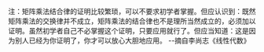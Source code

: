 <div style="display:none;" class="author">
{
    "date" : "2025-05-10",
    "weather" : "clear-night",
    "hashtag" : ["科研","名言警句"],
    "picture" : []
}
</div>

注：矩阵乘法结合律的证明比较繁琐，可以不要求初学者掌握。但应认识到：既然矩阵乘法的交换律并不成立，矩阵乘法的结合律也不是理所当然成立的，必须加以证明。虽然初学者自己不必掌握这个证明，只要应用就行了。但应当知道：这是因为别人已经为你证明了，你才可以放心大胆地应用。
--摘自李尚志《线性代数》